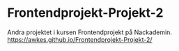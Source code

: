 # Frontendprojekt-Projekt-2
Andra projektet i kursen Frontendprojekt på Nackademin.
https://awkes.github.io/Frontendprojekt-Projekt-2/
